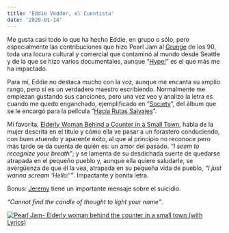 ```yaml
---
title: 'Eddie Vedder, el Cuentista'
date: '2020-01-14'
---
```


Me gusta casi todo lo que ha hecho Eddie, en grupo o sólo, pero especialmente las contribuciones que hizo Pearl Jam al [Grunge](https://en.wikipedia.org/wiki/Grunge) de los 90, toda una locura cultural y comercial que contaminó al mundo desde Seattle y de la que se hizo varios documentales, aunque “[Hype!](https://www.google.es/url?sa=t&rct=j&q=&esrc=s&source=web&cd=13&ved=2ahUKEwiQvN_46ILnAhXjCWMBHRGPCE4QFjAMegQICRAB&url=https%3A%2F%2Fwww.imdb.com%2Ftitle%2Ftt0116589%2F&usg=AOvVaw1_7ZhpBvBrDt2viszJOjI3)” es el que más me ha impactado.

Para mí, Eddie no destaca mucho con la voz, aunque me encanta su amplio rango, pero sí es un verdadero maestro escribiendo. Normalmente me empiezan gustando sus canciones, pero una vez veo y analizo la letra es cuando me quedo enganchado, ejemplificado en “[Society](https://www.azlyrics.com/lyrics/eddievedder/society.html)”, del álbum que se le encargó para la película “[Hacia Rutas Salvajes](https://www.google.es/url?sa=t&rct=j&q=&esrc=s&source=web&cd=1&ved=2ahUKEwj2yaKR64LnAhVq5OAKHb0yCIAQFjAAegQIBxAC&url=https%3A%2F%2Fwww.imdb.com%2Ftitle%2Ftt0758758%2F&usg=AOvVaw23GgcJ00Fx86KR4bvnKJdq)”.

Mi favorita, [Elderly Woman Behind a Counter in a Small Town](https://www.azlyrics.com/lyrics/pearljam/elderlywomanbehindthecounterinasmalltown.html), habla de la mujer descrita en el título y cómo ella ve pasar a un forastero conduciendo, con buen atuendo y aparente éxito, al que al principio no reconoce pero más tarde se da cuenta de quién es: un amor del pasado. *“I seem to recognize your breath”*; y se lamenta de su desdichada suerte de quedarse atrapada en el pequeño pueblo y, aunque ella quiere saludarle, se avergüenza de que él la vea, atrapada en su pequeña vida de pueblo, *“I just wanna scream ‘Hello!’”*. Impactante y bonita letra.

Bonus: [Jeremy](https://www.google.es/url?sa=t&rct=j&q=&esrc=s&source=web&cd=1&ved=2ahUKEwiO7rjS8ILnAhWDD2MBHRXGBF0QyCkwAHoECBAQBQ&url=https%3A%2F%2Fwww.youtube.com%2Fwatch%3Fv%3DMS91knuzoOA&usg=AOvVaw3yFvQPi6IWcoiHY_JuhfTO) tiene un importante mensaje sobre el suicidio.

*“Cannot find the candle of thought to light your name”*.

<a href="https://www.youtube.com/watch?v=2z0cKtSlHOU"><img src="https://img.youtube.com/vi/2z0cKtSlHOU/0.jpg" alt="Pearl Jam- Elderly woman behind the counter in a small town (with Lyrics)"></a>